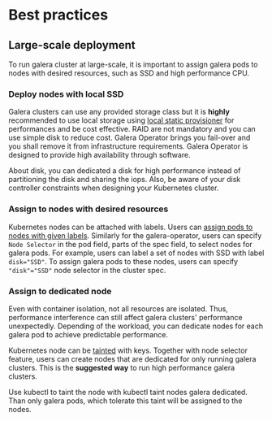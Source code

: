 # Best practices

## Large-scale deployment

To run galera cluster at large-scale, it is important to assign galera pods to nodes with desired resources, such as SSD and high performance CPU.

### Deploy nodes with local SSD

Galera clusters can use any provided storage class but it is **highly** recommended to use local storage using [local static provisioner](https://github.com/kubernetes-sigs/sig-storage-local-static-provisioner) for performances and be cost effective. RAID are not mandatory and you can use simple disk to reduce cost. Galera Operator brings you fail-over and you shall remove it from infrastructure requirements. Galera Operator is designed to provide high availability through software.

About disk, you can dedicated a disk for high performance instead of partitioning the disk and sharing the iops. Also, be aware of your disk controller constraints when designing your Kubernetes cluster.

### Assign to nodes with desired resources

Kubernetes nodes can be attached with labels. Users can [assign pods to nodes with given labels](http://kubernetes.io/docs/user-guide/node-selection/). Similarly for the galera-operator, users can specify `Node Selector` in the pod field, parts of the spec field, to select nodes for galera pods. For example, users can label a set of nodes with SSD with label `disk="SSD"`. To assign galera pods to these nodes, users can specify `"disk"="SSD"` node selector in the cluster spec.

### Assign to dedicated node

Even with container isolation, not all resources are isolated. Thus, performance interference can still affect galera clusters' performance unexpectedly. Depending of the workload, you can dedicate nodes for each galera pod to achieve predictable performance.

Kubernetes node can be [tainted](https://github.com/kubernetes/community/blob/master/contributors/design-proposals/scheduling/taint-toleration-dedicated.md) with keys. Together with node selector feature, users can create nodes that are dedicated for only running galera clusters. This is the **suggested way** to run high performance galera clusters.

Use kubectl to taint the node with kubectl taint nodes galera dedicated. Than only galera pods, which tolerate this taint will be assigned to the nodes.
